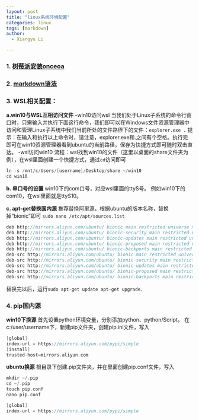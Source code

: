 ```yaml
---
layout: post
title: "linux系统环境配置"
categories: linux
tags: [markdown]
author:
  - Xiangyu Li

---
```


###  1. [树莓派安装onceoa]( http://onceoa.com/wiki/view/onceoa_download/rpi-install)

### 2. [markdown语法](https://ask.csdn.net/pages/markdown)


### 3. WSL相关配置：

**a.win10与WSL互相访问文件**
-win10访问wsl
当我们处于Linux子系统的命令行窗口时，只需输入并执行下面这行命令，我们即可以在Windows文件资源管理器中访问和管理Linux子系统中我们当前所处的文件路径下的文件：`explorer.exe .`
提示：在输入和执行以上命令时，请注意，explorer.exe和.之间有个空格。执行完即可在win10资源管理器看到ubuntu的当前路径，保存为快捷方式即可随时双击直达。
-wsl访问win10
流程：wsl找到win10的文件（这里以桌面的share文件夹为例），在wsl里面创建一个快捷方式，通过`cd`访问即可

```c
ln -s /mnt/c/Users/[username]/Desktop/share ~/win10
cd win10
```

**b. 串口号的设置**
win10下的com口号，对应wsl里面的ttyS号。
例如win10下的com10，在wsl里面就是ttyS10。

**c. apt-get替换国内源**
推荐替换阿里源，根据ubuntu的版本名称，替换掉“bionic”即可
`sudo nano /etc/apt/sources.list`

```c
deb http://mirrors.aliyun.com/ubuntu/ bionic main restricted universe multiverse
deb http://mirrors.aliyun.com/ubuntu/ bionic-security main restricted universe multiverse
deb http://mirrors.aliyun.com/ubuntu/ bionic-updates main restricted universe multiverse
deb http://mirrors.aliyun.com/ubuntu/ bionic-proposed main restricted universe multiverse
deb http://mirrors.aliyun.com/ubuntu/ bionic-backports main restricted universe multiverse
deb-src http://mirrors.aliyun.com/ubuntu/ bionic main restricted universe multiverse
deb-src http://mirrors.aliyun.com/ubuntu/ bionic-security main restricted universe multiverse
deb-src http://mirrors.aliyun.com/ubuntu/ bionic-updates main restricted universe multiverse
deb-src http://mirrors.aliyun.com/ubuntu/ bionic-proposed main restricted universe multiverse
deb-src http://mirrors.aliyun.com/ubuntu/ bionic-backports main restricted universe multiverse
```
替换完以后，运行`sudo apt-get update apt-get upgrade`.

###  4. pip国内源
**win10下换源**
首先设置python环境变量，分别添加python、python/Script。
在c:/user/username下，新建pip文件夹，创建pip.ini文件，写入
```c
[global]
index-url = https://mirrors.aliyun.com/pypi/simple
[install]
trusted-host=mirrors.aliyun.com
```
**ubuntu换源**
根目录下创建.pip文件夹，并在里面创建pip.conf文件，写入
```c
mkdir ~/.pip
cd ~/.pip
touch pip.conf
nano pip.conf

[global]
index-url = https://mirrors.aliyun.com/pypi/simple
```
